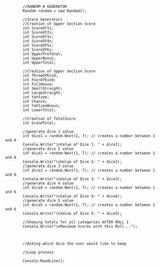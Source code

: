             //RANDOM # GENERATOR
            Random random = new Random();

            //Score Generators
            //Creation of Upper Section Score
            int ScoreOf1s;
            int ScoreOf2s;
            int ScoreOf3s;
            int ScoreOf4s;
            int ScoreOf5s;
            int ScoreOf6s;
            int UpperPreTotal;
            int UpperBonus;
            int UpperTotal;

            //Creation of Upper Section Score
            int ThreeOfKind;
            int FourOfKind;
            int FullHouse;
            int SmallStraight;
            int LargeStraight;
            int Yahtzee;
            int Chance;
            int YahtzeeBonus;
            int LowerTotal;

            //Creation of TotalScore
            int GrandTotal;

            //generate dice 1 value
            int dice1 = random.Next(1, 7); // creates a number between 1 and 6
            Console.Write("\nValue of Dice 1: " + dice1);
            //generate dice 2 value
            int dice2 = random.Next(1, 7); // creates a number between 1 and 6
            Console.Write("\nValue of Dice 2: " + dice2);
            //generate dice 3 value           
            int dice3 = random.Next(1, 7); // creates a number between 1 and 6
            Console.Write("\nValue of Dice 3: " + dice3);
            //generate dice 4 value
            int dice4 = random.Next(1, 7); // creates a number between 1 and 6
            Console.Write("\nValue of Dice 4: " + dice4);
            //generate dice 5 value
            int dice5 = random.Next(1, 7); // creates a number between 1 and 6
            Console.Write("\nValue of Dice 5: " + dice5);

            //Showing totals for all categories AFTER ROLL 1
            Console.Write("\nMaximum Scores with this Roll...");



            //Asking which dice the user would like to keep

            //Loop process

            Console.ReadLine();
